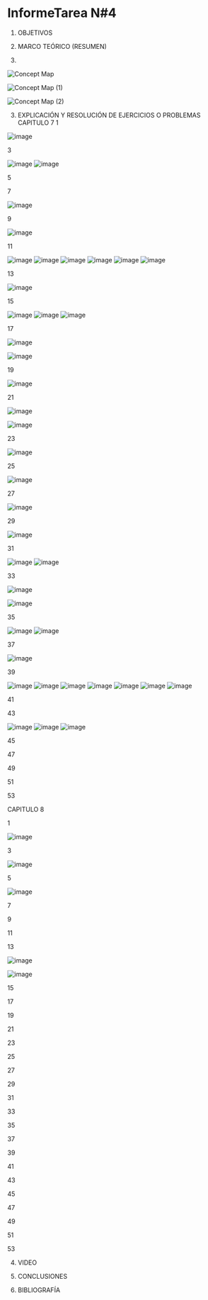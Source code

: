 # InformeTarea N#4


1. OBJETIVOS


2. MARCO TEÓRICO (RESUMEN)
3. 
![Concept Map](https://user-images.githubusercontent.com/93899720/147863625-5f3d4fd5-fe8e-4bed-ac57-4afcbca75355.jpg)

![Concept Map (1)](https://user-images.githubusercontent.com/93899720/147863627-7703425c-7ed9-406b-929a-7f2ecb9af55f.jpg)

![Concept Map (2)](https://user-images.githubusercontent.com/93899720/147863624-7fadc0e8-666a-4c43-bf0a-4f26da1973cc.jpg)

3. EXPLICACIÓN Y RESOLUCIÓN DE EJERCICIOS O PROBLEMAS
CAPITULO 7
1

![image](https://user-images.githubusercontent.com/93899720/146823088-dea1b507-cb8c-42cf-a959-e34cacfd4df7.png)

3

![image](https://user-images.githubusercontent.com/93899720/147894777-600c8e6a-54b6-4272-b7e8-56edf853b909.png)
![image](https://user-images.githubusercontent.com/93899720/147894787-530d8139-de80-43c3-a519-6539886218af.png)


5


7

![image](https://user-images.githubusercontent.com/93899720/147894798-3b8dc166-74df-44af-b82a-1ec3807c11df.png)


9

![image](https://user-images.githubusercontent.com/93899720/146823142-598c52e6-9215-436f-b383-006e9bd9d7b2.png)


11

![image](https://user-images.githubusercontent.com/93899720/147894807-e0224cbd-686d-4d98-bf96-45b4d50979ac.png)
![image](https://user-images.githubusercontent.com/93899720/147894820-41a7c683-ce20-4274-87cf-448ca2d3890c.png)
![image](https://user-images.githubusercontent.com/93899720/147894831-1ffa8515-717b-4d7f-8605-20258163f450.png)
![image](https://user-images.githubusercontent.com/93899720/147894837-98367b1f-871b-4b00-83f9-7fb815879864.png)
![image](https://user-images.githubusercontent.com/93899720/147894844-e40dc064-4465-4b62-993f-8e39528f62ff.png)
![image](https://user-images.githubusercontent.com/93899720/147894856-7435f23b-838a-4761-9b0d-190f7beb8e7d.png)


13

![image](https://user-images.githubusercontent.com/93899720/146823225-668ac3bd-e7af-4d3d-9b71-ba4d4873408b.png)

15

![image](https://user-images.githubusercontent.com/93899720/147898061-17ce7d40-8b75-483c-87d4-9cc81fc105b7.png)
![image](https://user-images.githubusercontent.com/93899720/147898071-5803859b-a7b5-4750-a788-c7087c79b775.png)
![image](https://user-images.githubusercontent.com/93899720/147898084-56f21783-c467-425c-9ca7-a570f5b73d89.png)


17

![image](https://user-images.githubusercontent.com/93899720/146823728-81ec332e-cbc9-49f9-b6ec-d4e4923e3b51.png)


![image](https://user-images.githubusercontent.com/93899720/146823782-cc1d62d8-9765-49e6-8488-203fd3ae6669.png)

19

![image](https://user-images.githubusercontent.com/93899720/147894867-b0e1820a-cb04-4289-88e5-19a5aa383da6.png)


21

![image](https://user-images.githubusercontent.com/93899720/146823814-61583633-c64d-4d28-8a3c-7d2479b761f4.png)


![image](https://user-images.githubusercontent.com/93899720/146823847-215fb2f7-5a63-4415-bdba-a61253bf5045.png)


23

![image](https://user-images.githubusercontent.com/93899720/147894876-9682b9fb-6d7a-4059-bc78-7ad0fbd61e9b.png)


25

![image](https://user-images.githubusercontent.com/93899720/146824158-9f5028de-f425-4d8e-9b44-5158a16ea2ac.png)


27

![image](https://user-images.githubusercontent.com/93899720/147894885-782c937c-d901-49e7-94ca-86c0a55980e0.png)


29

![image](https://user-images.githubusercontent.com/93899720/146824277-d2278c85-68b0-4f03-8da2-46090ebe967e.png)


31

![image](https://user-images.githubusercontent.com/93899720/147894892-1ce33f13-89cd-47fe-8b09-7bfa0436ba93.png)
![image](https://user-images.githubusercontent.com/93899720/147894894-a9e73618-9d10-459d-a1b8-7c0bc142d211.png)


33

![image](https://user-images.githubusercontent.com/93899720/146824686-7b163226-4759-46ab-8e79-7cf20592e483.png)

![image](https://user-images.githubusercontent.com/93899720/146824724-eb226431-5186-4b5d-b0d8-2940c2173db4.png)


35

![image](https://user-images.githubusercontent.com/93899720/147894903-7fc5eee6-91cf-44bd-97a6-e1f9aadd7c5a.png)
![image](https://user-images.githubusercontent.com/93899720/147894905-ba2f9314-e93a-4d1f-8e24-9addeeec5a29.png)


37

![image](https://user-images.githubusercontent.com/93899720/146824959-a478119b-3fcc-40f3-b42c-d8817b58afda.png)


39

![image](https://user-images.githubusercontent.com/93899720/147894914-079df539-12c4-4ac9-8f72-9a899448d014.png)
![image](https://user-images.githubusercontent.com/93899720/147894917-7056b251-0556-4e9e-b86b-1b374cde361d.png)
![image](https://user-images.githubusercontent.com/93899720/147894921-ac2cfca7-e69d-4b85-aa79-efc30e84d52d.png)
![image](https://user-images.githubusercontent.com/93899720/147894927-9c78d896-295f-4e4e-821e-a093224fe73c.png)
![image](https://user-images.githubusercontent.com/93899720/147894930-847e4d6a-ef2c-4344-a62a-39082474e4b4.png)
![image](https://user-images.githubusercontent.com/93899720/147894935-9cdb2b63-862d-4951-becd-4bb06a2db233.png)
![image](https://user-images.githubusercontent.com/93899720/147895014-7cefd9a6-6ae8-40c7-9edb-3a19d2635229.png)


41


43

![image](https://user-images.githubusercontent.com/93899720/147898117-39ff0a5c-92c3-454e-9f7e-7efa75f141a8.png)
![image](https://user-images.githubusercontent.com/93899720/147898123-1dbc64ea-ec87-498a-8993-d6b367e15c28.png)
![image](https://user-images.githubusercontent.com/93899720/147898127-4bcd81ac-ece3-464d-a8eb-4505214c82ad.png)


45


47


49


51


53




CAPITULO 8

1

![image](https://user-images.githubusercontent.com/93899720/146825046-eea3ed40-5381-40d7-8e91-d44145743553.png)


3

![image](https://user-images.githubusercontent.com/93899720/147898245-43ecd55a-af2b-4051-a562-a6bbf91c4438.png)


5

![image](https://user-images.githubusercontent.com/93899720/146826150-cedc0cbd-fed2-4514-9695-b31938da3f19.png)


7


9


11


13

![image](https://user-images.githubusercontent.com/93899720/146826325-aa3bec52-5534-4cca-8442-7c194336e625.png)

![image](https://user-images.githubusercontent.com/93899720/146826396-47e100b4-920c-41fa-8d52-013373485086.png)


15


17


19


21


23


25


27


29


31


33


35


37


39


41


43


45


47


49


51


53


4. VIDEO


5. CONCLUSIONES


6. BIBLIOGRAFÍA

